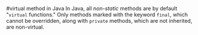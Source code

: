 #virtual method in Java
In Java, all *non-static* methods are by default "`virtual` functions." 
Only methods marked with the keyword `final`, which cannot be overridden, along with `private` methods, which are not inherited, are non-virtual.
